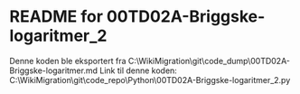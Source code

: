 # README for 00TD02A-Briggske-logaritmer_2
Denne koden ble eksportert fra C:\WikiMigration\git\code_dump\00TD02A-Briggske-logaritmer.md
Link til denne koden: C:\WikiMigration\git\code_repo\Python\00TD02A-Briggske-logaritmer_2.py
